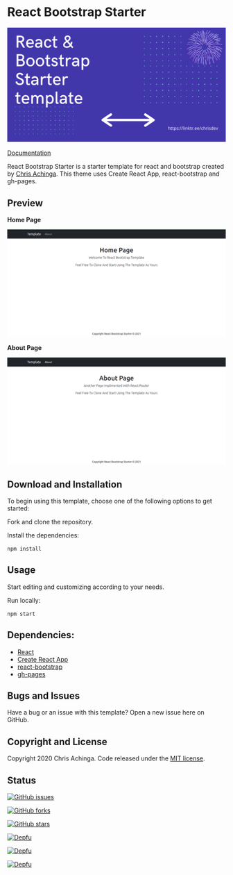 # React Bootstrap Starter

![logo](react-bootstrap-starter.png)

[Documentation](https://chrisdev.hashnode.dev/react-and-bootstrap-starter-template)

React Bootstrap Starter is a starter template for react and bootstrap created by [Chris Achinga](http://chrisdev.netlify.app). This theme uses Create React App, react-bootstrap and gh-pages.

## Preview

**Home Page**

![home page preview](home.png)

**About Page**

![about page preview](about.png)

## Download and Installation

To begin using this template, choose one of the following options to get started:

Fork and clone the repository.

Install the dependencies:

```powershell-interactive
npm install
```

## Usage

Start editing and customizing according to your needs.

Run locally:

```powershell-interactive
npm start
```

## Dependencies:

- [React](https://reactjs.org/)
- [Create React App](https://create-react-app.dev/)
- [react-bootstrap](https://react-bootstrap.github.io/)
- [gh-pages](https://pages.github.com/)

## Bugs and Issues

Have a bug or an issue with this template? Open a new issue here on GitHub.

## Copyright and License

Copyright 2020 Chris Achinga. Code released under the [MIT license](LICENSE).

## Status

[![GitHub issues](https://img.shields.io/github/issues/ChrisAchinga/react-bootstrap-starter)](https://github.com/ChrisAchinga/react-bootstrap-starter/issues) 

[![GitHub forks](https://img.shields.io/github/forks/ChrisAchinga/react-bootstrap-starter)](https://github.com/ChrisAchinga/react-bootstrap-starter/network) 

[![GitHub stars](https://img.shields.io/github/stars/ChrisAchinga/react-bootstrap-starter)](https://github.com/ChrisAchinga/react-bootstrap-starter/stargazers) 

[![Depfu](https://badges.depfu.com/badges/80c94d4ad87f69ecde6d83ae05e65b63/status.svg)](https://depfu.com) 

[![Depfu](https://badges.depfu.com/badges/80c94d4ad87f69ecde6d83ae05e65b63/overview.svg)](https://depfu.com/github/ChrisAchinga/react-bootstrap-starter?project_id=18009) 

[![Depfu](https://badges.depfu.com/badges/80c94d4ad87f69ecde6d83ae05e65b63/count.svg)](https://depfu.com/github/ChrisAchinga/react-bootstrap-starter?project_id=18009)
